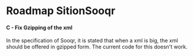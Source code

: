 Roadmap SitionSooqr
===================

#### C - Fix Gzipping of the xml
In the specification of Sooqr, it is stated that when a xml is big, the xml should be offered in gzipped form.
The current code for this doesn't work.

